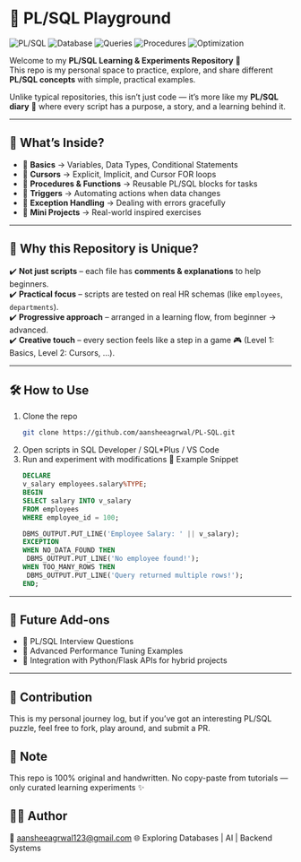 # 🐘 PL/SQL Playground  

![PL/SQL](https://img.shields.io/badge/Language-PL%2FSQL-orange) ![Database](https://img.shields.io/badge/Database-Oracle-red) ![Queries](https://img.shields.io/badge/Focus-SQL%20Queries-blue) ![Procedures](https://img.shields.io/badge/Procedures%20%26%20Functions-green) ![Optimization](https://img.shields.io/badge/Performance-Optimization-yellow)


Welcome to my **PL/SQL Learning & Experiments Repository** 🎉  
This repo is my personal space to practice, explore, and share different **PL/SQL concepts** with simple, practical examples.  

Unlike typical repositories, this isn’t just code — it’s more like my **PL/SQL diary** 📓 where every script has a purpose, a story, and a learning behind it.  

---

## 📂 What’s Inside?  

- 🔹 **Basics** → Variables, Data Types, Conditional Statements  
- 🔹 **Cursors** → Explicit, Implicit, and Cursor FOR loops  
- 🔹 **Procedures & Functions** → Reusable PL/SQL blocks for tasks  
- 🔹 **Triggers** → Automating actions when data changes  
- 🔹 **Exception Handling** → Dealing with errors gracefully  
- 🔹 **Mini Projects** → Real-world inspired exercises  

---

## 🚀 Why this Repository is Unique?  

✔️ **Not just scripts** – each file has **comments & explanations** to help beginners.  
✔️ **Practical focus** – scripts are tested on real HR schemas (like `employees`, `departments`).  
✔️ **Progressive approach** – arranged in a learning flow, from beginner → advanced.  
✔️ **Creative touch** – every section feels like a step in a game 🎮 (Level 1: Basics, Level 2: Cursors, …).  

---

## 🛠 How to Use  

1. Clone the repo  
   ```bash
   git clone https://github.com/aansheeagrwal/PL-SQL.git
   ```
2. Open scripts in SQL Developer / SQL*Plus / VS Code
3. Run and experiment with modifications 🧪
   Example Snippet
   ``` SQL
   DECLARE
   v_salary employees.salary%TYPE;
   BEGIN
   SELECT salary INTO v_salary 
   FROM employees 
   WHERE employee_id = 100;

   DBMS_OUTPUT.PUT_LINE('Employee Salary: ' || v_salary);
   EXCEPTION
   WHEN NO_DATA_FOUND THEN
    DBMS_OUTPUT.PUT_LINE('No employee found!');
   WHEN TOO_MANY_ROWS THEN
    DBMS_OUTPUT.PUT_LINE('Query returned multiple rows!');
   END;

   ```
---  
## 🌱 Future Add-ons
- 🔹 PL/SQL Interview Questions
- 🔹 Advanced Performance Tuning Examples
- 🔹 Integration with Python/Flask APIs for hybrid projects

---
## 🤝 Contribution
This is my personal journey log, but if you’ve got an interesting PL/SQL puzzle, feel free to fork, play around, and submit a PR.

## 📌 Note
This repo is 100% original and handwritten.
No copy-paste from tutorials — only curated learning experiments ✨

## 👩‍💻 Author
📧 aansheeagrwal123@gmail.com
🌐 Exploring Databases | AI | Backend Systems
